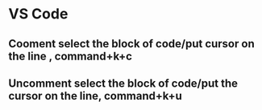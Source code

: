 # VS Code

## Cooment select the block of code/put cursor on the line , command+k+c
## Uncomment select the block of code/put the cursor on the line, command+k+u
